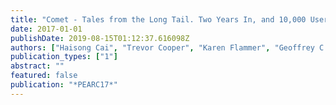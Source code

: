 ```yaml
---
title: "Comet - Tales from the Long Tail. Two Years In, and 10,000 Users Later"
date: 2017-01-01
publishDate: 2019-08-15T01:12:37.616098Z
authors: ["Haisong Cai", "Trevor Cooper", "Karen Flammer", "Geoffrey C. Fox", "Christopher Irving", "Gregor von Laszewski", "Amit Majumdar", "Dmitry Mishin", "Mike Norman", "Philip Papadopoulos", " others"]
publication_types: ["1"]
abstract: ""
featured: false
publication: "*PEARC17*"
---
```


